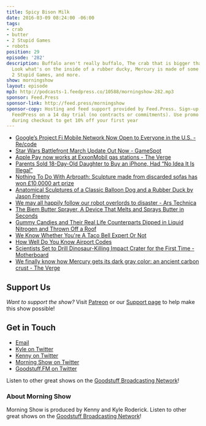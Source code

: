 ```yaml
---
title: Spicy Bison Milk
date: 2016-03-09 08:24:00 -06:00
tags:
- crab
- butter
- 2 Stupid Games
- robots
position: 29
episode: '282'
description: Buffalo aren't really buffalo, The crab that is bigger than your car,
  Look what's on the inside of a rubber ducky, Mercury is made of some pencil-material,
  2 Stupid Games, and more.
show: morningshow
layout: episode
mp3: http://podcasts-1.feedpress.co/10588/morningshow-282.mp3
sponsor: Feed.Press
sponsor-link: http://feed.press/morningshow
sponsor-copy: Hosting and feed support provided by Feed.Press. Sign-up today and try
  FeedPress on a 14 day trial (no contracts or commitments). Use promo code `morningshow`
  during checkout to get 10% off your first year
---
```


* [Google’s Project Fi Mobile Network Now Open to Everyone in the U.S. - Re/code](http://recode.net/2016/03/07/googles-project-fi-mobile-network-now-open-to-everyone-in-the-u-s/)
* [Star Wars Battlefront March Update Out Now - GameSpot](http://www.gamespot.com/articles/star-wars-battlefront-march-update-out-now/1100-6435447/)
* [Apple Pay now works at ExxonMobil gas stations - The Verge](http://www.theverge.com/2016/3/8/11176934/apple-pay-gas-stations-exxonmobil-speedpass-app)
* [Parents Sold 18-Day-Old Daughter to Buy an iPhone, Had “No Idea It Is Illegal”](http://news.softpedia.com/news/parents-sold-18-day-old-daughter-to-buy-an-iphone-had-no-idea-it-is-illegal-501486.shtml)
* [Nothing To Do With Arbroath: Sculpture made from discarded sofas has won £10,0000 art prize](http://arbroath.blogspot.com/2016/03/sculpture-made-from-discarded-sofas-has.html)
* [Anatomical Sculptures of a Classic Balloon Dog and a Rubber Duck by Jason Freeny](http://laughingsquid.com/anatomical-sculptures-of-a-classic-balloon-dog-and-a-rubber-duck-by-jason-freeny/)
* [We may all happily follow our robot overlords to disaster - Ars Technica](http://arstechnica.com/science/2016/03/we-may-all-happily-follow-our-robot-overlords-to-disaster/)
* [The Biem Butter Sprayer, A Device That Melts and Sprays Butter in Seconds](http://laughingsquid.com/the-biem-butter-sprayer-a-device-that-melts-and-sprays-butter-in-seconds/)
* [Gummy Candies and Their Real Life Counterparts Dipped in Liquid Nitrogen and Thrown Off a Roof](http://laughingsquid.com/gummy-candies-and-their-real-life-counterparts-dipped-in-liquid-nitrogen-and-thrown-off-a-roof/)
* [We Know Whether You're A Taco Bell Expert Or Not](http://www.buzzfeed.com/kevinsmith/no-you-cannot-have-my-sour-cream-gun#.puPb7nQYgy)
* [How Well Do You Know Airport Codes](http://www.buzzfeed.com/perpetua/airport-code-quiz#.fd7dpk1j39)
* [Scientists Set to Drill Dinosaur-Killing Impact Crater for the First Time - Motherboard](http://motherboard.vice.com/read/scientists-set-to-drill-dinosaur-killing-impact-crater-for-the-first-time)
* [We finally know how Mercury gets its dark gray color: an ancient carbon crust - The Verge](http://www.theverge.com/2016/3/7/11174232/mercury-carbon-crust-discovered-nasa-messenger-dark-gray)

## Support Us
*Want to support the show?* Visit [Patreon](http://patreon.com/morningshow) or our [Support page](http://goodstuff.fm/support) to help make this show possible!

## Get in Touch
* [Email](mailto:kyle@goodstuff.fm)
* [Kyle on Twitter](http://twitter.com/dogburps)
* [Kenny on Twitter](http://twitter.com/pizzarobotics)
* [Morning Show on Twitter](http://twitter.com/morningshowam)
* [Goodstuff.FM on Twitter](http://twitter.com/goodstufffm)

Listen to other great shows on the [Goodstuff Broadcasting Network](http://goodstuff.fm/shows)!

### About Morning Show
Morning Show is produced by Kenny and Kyle Roderick. Listen to other great shows on the [Goodstuff Broadcasting Network](http://goodstuff.fm/)!
